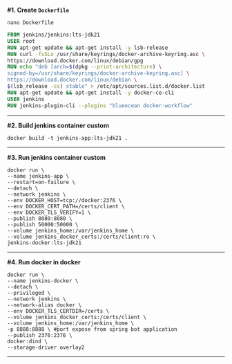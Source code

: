 **#1. Create ```Dockerfile```**
<br>
```shell
nano Dockerfile
```

```Dockerfile
FROM jenkins/jenkins:lts-jdk21
USER root
RUN apt-get update && apt-get install -y lsb-release
RUN curl -fsSLo /usr/share/keyrings/docker-archive-keyring.asc \
https://download.docker.com/linux/debian/gpg
RUN echo "deb [arch=$(dpkg --print-architecture) \
signed-by=/usr/share/keyrings/docker-archive-keyring.asc] \
https://download.docker.com/linux/debian \
$(lsb_release -cs) stable" > /etc/apt/sources.list.d/docker.list
RUN apt-get update && apt-get install -y docker-ce-cli
USER jenkins
RUN jenkins-plugin-cli --plugins "blueocean docker-workflow"
```
---

**#2. Build jenkins container custom**
<br>
```shell
docker build -t jenkins-app:lts-jdk21 .
```
---

**#3. Run jenkins container custom**
<br>

```shell
docker run \
--name jenkins-app \
--restart=on-failure \
--detach \
--network jenkins \
--env DOCKER_HOST=tcp://docker:2376 \
--env DOCKER_CERT_PATH=/certs/client \
--env DOCKER_TLS_VERIFY=1 \
--publish 8080:8080 \
--publish 50000:50000 \
--volume jenkins_home:/var/jenkins_home \
--volume jenkins_docker_certs:/certs/client:ro \
jenkins-docker:lts-jdk21
```

---

**#4. Run docker in docker**
<br>

```shell
docker run \
--name jenkins-docker \
--detach \
--privileged \
--network jenkins \
--network-alias docker \
--env DOCKER_TLS_CERTDIR=/certs \
--volume jenkins_docker_certs:/certs/client \
--volume jenkins_home:/var/jenkins_home \
-p 8888:8888 \ #port expose from spring bot application
--publish 2376:2376 \
docker:dind \
--storage-driver overlay2
```

---
